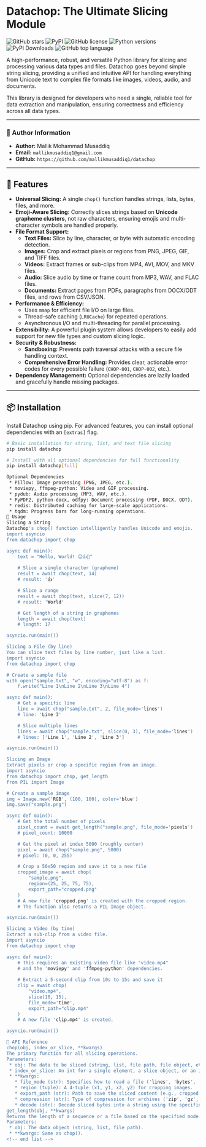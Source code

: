 # Datachop: The Ultimate Slicing Module

![GitHub stars](https://img.shields.io/github/stars/mallikmusaddiq1/datachop?style=flat-square)
![PyPI](https://img.shields.io/pypi/v/datachop?style=flat-square)
![GitHub license](https://img.shields.io/github/license/mallikmusaddiq1/datachop?style=flat-square)
![Python versions](https://img.shields.io/pypi/pyversions/datachop?style=flat-square)
![PyPI Downloads](https://img.shields.io/pypi/dm/datachop?style=flat-square)
![GitHub top language](https://img.shields.io/github/languages/top/mallikmusaddiq1/datachop?style=flat-square)

A high-performance, robust, and versatile Python library for slicing and processing various data types and files. Datachop goes beyond simple string slicing, providing a unified and intuitive API for handling everything from Unicode text to complex file formats like images, videos, audio, and documents.

This library is designed for developers who need a single, reliable tool for data extraction and manipulation, ensuring correctness and efficiency across all data types.

---

### 👤 Author Information

-   **Author:** Mallik Mohammad Musaddiq
-   **Email:** `mallikmusaddiq1@gmail.com`
-   **GitHub:** `https://github.com/mallikmusaddiq1/datachop`

---

## 🚀 Features

-   **Universal Slicing:** A single `chop()` function handles strings, lists, bytes, files, and more.
-   **Emoji-Aware Slicing:** Correctly slices strings based on **Unicode grapheme clusters**, not raw characters, ensuring emojis and multi-character symbols are handled properly.
-   **File Format Support:**
    -   **Text Files:** Slice by line, character, or byte with automatic encoding detection.
    -   **Images:** Crop and extract pixels or regions from PNG, JPEG, GIF, and TIFF files.
    -   **Videos:** Extract frames or sub-clips from MP4, AVI, MOV, and MKV files.
    -   **Audio:** Slice audio by time or frame count from MP3, WAV, and FLAC files.
    -   **Documents:** Extract pages from PDFs, paragraphs from DOCX/ODT files, and rows from CSV/JSON.
-   **Performance & Efficiency:**
    -   Uses `mmap` for efficient file I/O on large files.
    -   Thread-safe caching (`LRUCache`) for repeated operations.
    -   Asynchronous I/O and multi-threading for parallel processing.
-   **Extensibility:** A powerful plugin system allows developers to easily add support for new file types and custom slicing logic.
-   **Security & Robustness:**
    -   **Sandboxing:** Prevents path traversal attacks with a secure file handling context.
    -   **Comprehensive Error Handling:** Provides clear, actionable error codes for every possible failure (`CHOP-001`, `CHOP-002`, etc.).
-   **Dependency Management:** Optional dependencies are lazily loaded and gracefully handle missing packages.

---

## 📦 Installation

Install Datachop using pip. For advanced features, you can install optional dependencies with an `[extras]` flag.

```bash
# Basic installation for string, list, and text file slicing
pip install datachop

# Install with all optional dependencies for full functionality
pip install datachop[full]

Optional Dependencies
 * Pillow: Image processing (PNG, JPEG, etc.).
 * moviepy, ffmpeg-python: Video and GIF processing.
 * pydub: Audio processing (MP3, WAV, etc.).
 * PyPDF2, python-docx, odfpy: Document processing (PDF, DOCX, ODT).
 * redis: Distributed caching for large-scale applications.
 * tqdm: Progress bars for long-running operations.
📖 Usage
Slicing a String
Datachop's chop() function intelligently handles Unicode and emojis.
import asyncio
from datachop import chop

async def main():
    text = "Hello, World! 😊👍🚀"
    
    # Slice a single character (grapheme)
    result = await chop(text, 14) 
    # result: '👍'

    # Slice a range
    result = await chop(text, slice(7, 12))
    # result: 'World'

    # Get length of a string in graphemes
    length = await chop(text)
    # length: 17

asyncio.run(main())

Slicing a File (by line)
You can slice text files by line number, just like a list.
import asyncio
from datachop import chop

# Create a sample file
with open("sample.txt", "w", encoding="utf-8") as f:
    f.write("Line 1\nLine 2\nLine 3\nLine 4")

async def main():
    # Get a specific line
    line = await chop("sample.txt", 2, file_mode='lines')
    # line: 'Line 3'

    # Slice multiple lines
    lines = await chop("sample.txt", slice(0, 3), file_mode='lines')
    # lines: ['Line 1', 'Line 2', 'Line 3']

asyncio.run(main())

Slicing an Image
Extract pixels or crop a specific region from an image.
import asyncio
from datachop import chop, get_length
from PIL import Image

# Create a sample image
img = Image.new('RGB', (100, 100), color='blue')
img.save("sample.png")

async def main():
    # Get the total number of pixels
    pixel_count = await get_length("sample.png", file_mode='pixels')
    # pixel_count: 10000

    # Get the pixel at index 5000 (roughly center)
    pixel = await chop("sample.png", 5000)
    # pixel: (0, 0, 255)

    # Crop a 50x50 region and save it to a new file
    cropped_image = await chop(
        "sample.png", 
        region=(25, 25, 75, 75), 
        export_path="cropped.png"
    )
    # A new file 'cropped.png' is created with the cropped region.
    # The function also returns a PIL Image object.

asyncio.run(main())

Slicing a Video (by time)
Extract a sub-clip from a video file.
import asyncio
from datachop import chop

async def main():
    # This requires an existing video file like "video.mp4"
    # and the 'moviepy' and 'ffmpeg-python' dependencies.
    
    # Extract a 5-second clip from 10s to 15s and save it
    clip = await chop(
        "video.mp4", 
        slice(10, 15), 
        file_mode='time', 
        export_path="clip.mp4"
    )
    # A new file 'clip.mp4' is created.

asyncio.run(main())

📝 API Reference
chop(obj, index_or_slice, **kwargs)
The primary function for all slicing operations.
Parameters:
 * obj: The data to be sliced (string, list, file path, file object, etc.).
 * index_or_slice: An int for a single element, a slice object, or an iterable of indices.
 * **kwargs:
   * file_mode (str): Specifies how to read a file ('lines', 'bytes', 'pixels', 'frames', etc.). This is inferred if not provided.
   * region (tuple): A 4-tuple (x1, y1, x2, y2) for cropping images.
   * export_path (str): Path to save the sliced content (e.g., cropped image, video clip).
   * compression (str): Type of compression for archives ('zip', 'gz', etc.).
   * decode (str): Decode sliced bytes into a string using the specified encoding.
get_length(obj, **kwargs)
Returns the length of a sequence or a file based on the specified mode.
Parameters:
 * obj: The data object (string, list, file path).
 * **kwargs: Same as chop().
<!-- end list -->